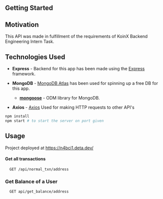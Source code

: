 ## Getting Started



## Motivation

This API was made in fulfillment of the requirements of KoinX Backend Engineering Intern Task.

## Technologies Used

- **Express** - Backend for this app has been made using the [Express](https://expressjs.com/) framework.

- **MongoDB** - [MongoDB Atlas](https://www.mongodb.com/cloud/atlas) has been used for spinning up a free DB for this app.
    - [**mongoose**](https://mongoosejs.com/) - ODM library for MongoDB.

- **Axios** - [Axios](https://www.npmjs.com/package/axios) Used for making HTTP requests to other API's


```zsh
npm install
npm start # to start the server on port given
```

## Usage

Project deployed at https://n4bci1.deta.dev/

#### Get all transactions

```http
  GET /api/normal_txn/address
```

### Get Balance of a User
```http
  GET api/get_balance/address
```



